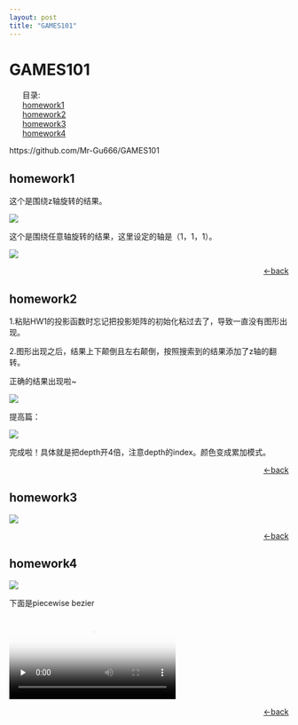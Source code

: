 ```yaml
---
layout: post
title: "GAMES101"
---
```


# GAMES101

<ul>
    <a name="catalogue">目录:</a></br>
	<a href="#HW1">homework1</a></br>
	<a href="#HW2">homework2</a></br>
	<a href="#HW3">homework3</a></br>
	<a href="#HW4">homework4</a></br>
</ul>
https://github.com/Mr-Gu666/GAMES101

## <a name="HW1">homework1</a>

这个是围绕z轴旋转的结果。

![](../video_and_gif/GAMES101_HW1.gif)

这个是围绕任意轴旋转的结果，这里设定的轴是（1，1，1）。

![](../video_and_gif/GAMES101_HW1_2.gif)

<p style="text-align:right"><a href="#catalogue"><-back</a></p>

## <a name="HW2">homework2</a>

1.粘贴HW1的投影函数时忘记把投影矩阵的初始化粘过去了，导致一直没有图形出现。

2.图形出现之后，结果上下颠倒且左右颠倒，按照搜索到的结果添加了z轴的翻转。

正确的结果出现啦~

![](..\video_and_gif\GAMES101_HW2.jpg)

提高篇：

![](..\video_and_gif\GAMES101_HW2_2.jpg)

完成啦！具体就是把depth开4倍，注意depth的index。颜色变成累加模式。

<p style="text-align:right"><a href="#catalogue"><-back</a></p>

## <a name="HW3">homework3</a>

![](..\video_and_gif\GAMES101_HW3.jpg)

<p style="text-align:right"><a href="#catalogue"><-back</a></p>

## <a name="HW4">homework4</a>

![](..\video_and_gif\GAMES101_HW4.jpg)

下面是piecewise bezier

<video id="video" controls="" preload="none" poster="..\video_and_gif\GAMES101_HW4.jpg"> <source id="mp4" src="..\video_and_gif\GAMES101_HW4_2.mp4" type="video/mp4"> </video>

<p style="text-align:right"><a href="#catalogue"><-back</a></p>

